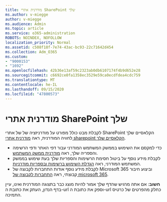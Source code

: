 ```yaml
---
title: מודרנית אתרי SharePoint שלך
ms.author: v-miegge
author: v-miegge
ms.audience: Admin
ms.topic: article
ms.service: o365-administration
ROBOTS: NOINDEX, NOFOLLOW
localization_priority: Normal
ms.assetid: c508f18f-7e74-43ac-bc93-22c71642d454
ms.collection: Adm_O365
ms.custom:
- "9000153"
- "1692"
ms.openlocfilehash: 42b36e13af59c2323ab0db6107174f4b9d652e28
ms.sourcegitcommit: c6692ce0fa1358ec3529e59ca0ecdfdea4cdc759
ms.translationtype: MT
ms.contentlocale: he-IL
ms.lasthandoff: 09/15/2020
ms.locfileid: "47800573"
---
```

# <a name="modernize-your-sharepoint-sites"></a>מודרנית אתרי SharePoint שלך

לקבלת מבט כולל מפורט על מודרניזציה של של אתרי SharePoint הקלאסיים שלך לחוויה המודרנית, ראה [מודרנית אתרי sharepoint הקלאסיים שלך](https://docs.microsoft.com/sharepoint/dev/transform/modernize-classic-sites).

* כדי למקסם את השימוש בממשק המשתמש המודרני עבור דפי האתר ודפי הרשימה והספריה שלך, ראה [מודרנית ממשק המשתמש](https://docs.microsoft.com/sharepoint/dev/transform/modernize-userinterface).
* לקבלת מידע נוסף על ביטול חסימת הרשימות והספריות שלך בעת שימוש בממשק המשתמש המודרני, ראה [הגדלת השימוש ברשימות ובספריות מודרניות](https://docs.microsoft.com/sharepoint/dev/transform/modernize-userinterface-lists-and-libraries).
* לקבלת מידע נוסף אודות התחברות לקבוצה של Microsoft 365 וביצוע חיבור קבוצתי, ראה [התחברות לקבוצה של microsoft 365](https://docs.microsoft.com/sharepoint/dev/transform/modernize-connect-to-office365-group).

**חשוב**: אם אתה מרגיש שהדף שלך אמור להיות מוצג כבר בתצוגה המודרנית ואינו, עיין בדף הנדון, העתק את כתובת ה-url וספק את כתובת ה-url כחלק מהפרטים של כרטיס התמיכה.
